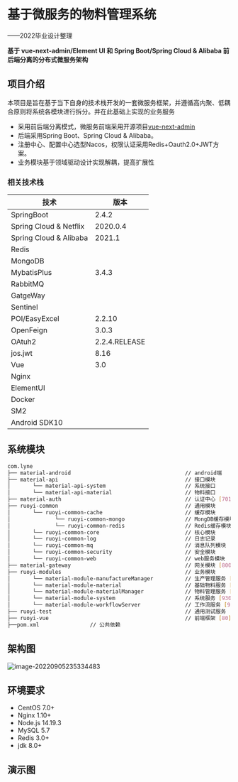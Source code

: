 # 基于微服务的物料管理系统

——2022毕业设计整理

**基于 vue-next-admin/Element UI 和 Spring Boot/Spring Cloud & Alibaba 前后端分离的分布式微服务架构**

## 项目介绍

本项目是旨在基于当下自身的技术栈开发的一套微服务框架，并遵循高内聚、低耦合原则将系统各模块进行拆分。并在此基础上实现的业务服务

- 采用前后端分离模式，微服务前端采用开源项目[vue-next-admin](https://gitee.com/lyt-top/vue-next-admin.git) 
- 后端采用Spring Boot、Spring Cloud & Alibaba。
- 注册中心、配置中心选型Nacos，权限认证采用Redis+Oauth2.0+JWT方案。
- 业务模块基于领域驱动设计实现解耦，提高扩展性



### 相关技术栈

| 技术                     | 版本          |
|------------------------| ------------- |
| SpringBoot             | 2.4.2         |
| Spring Cloud & Netflix | 2020.0.4      |
| Spring Cloud & Alibaba | 2021.1        |
| Redis                  |               |
| MongoDB                |               |
| MybatisPlus            | 3.4.3         |
| RabbitMQ               |               |
| GatgeWay               |               |
| Sentinel               |               |
| POI/EasyExcel          | 2.2.10        |
| OpenFeign              | 3.0.3         |
| OAtuh2                 | 2.2.4.RELEASE |
| jos.jwt                | 8.16          |
| Vue                    | 3.0           |
| Nginx                  |               |
| ElementUI              |               |
| Docker                 |               |
| SM2                    |               |
| Android SDK10          |               |


## 系统模块



```bash
com.lyne     
├── material-android          							// android端
├── material-api             							// 接口模块
│       └── material-api-system                         // 系统接口
│       └── material-api-material                       // 物料接口
├── material-auth           						 	// 认证中心 [7010]
├── ruoyi-common          								// 通用模块
│       └── ruoyi-common-cache                          // 缓存模块
│              └── ruoyi-common-mongo                   // MongDB缓存模块
│              └── ruoyi-common-redis                   // Redis缓存模块
│       └── ruoyi-common-core                           // 核心模块
│       └── ruoyi-common-log                            // 日志记录
│       └── ruoyi-common-mq                             // 消息队列模块
│       └── ruoyi-common-security                       // 安全模块
│       └── ruoyi-common-web                     		// web服务模块
├── material-gateway         							// 网关模块 [8001]
├── ruoyi-modules        								// 业务模块
│       └── material-module-manufactureManager   		// 生产管理服务 [7060]
│       └── material-module-material                    // 基础物料服务 [7040]
│       └── material-module-materialManager             // 物料管理服务 [7070]
│       └── material-module-system                      // 系统服务 [9300]
│       └── material-module-workflowServer              // 工作流服务 [9300]
├── ruoyi-test          								// 通用测试服务
├── ruoyi-vue          									// 前端框架 [80]
├──pom.xml                // 公共依赖

```



##  架构图

![image-20220905235334483](https://lyne-bucket.oss-cn-shanghai.aliyuncs.com/notes/202209052353630.png)





## 环境要求

- CentOS 7.0+
- Nginx 1.10+
- Node.js 14.19.3
- MySQL 5.7
- Redis 3.0+
- jdk 8.0+





## 演示图









